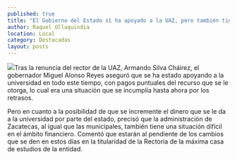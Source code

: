 ```yaml
---
published: true
title: "El Gobierno del Estado sí ha apoyado a la UAZ, pero también tiene problemas financieros: MAR"
author: Raquel Ollaquindia
location: Local
category: Destacadas
layout: posts
---
```


![](http://i.imgur.com/lXC5Xltm.jpg)Tras la renuncia del rector de la UAZ, Armando Silva Cháirez, el gobernador Miguel Alonso Reyes aseguró que se ha estado apoyando a la universidad en todo este tiempo, con pagos puntuales del recurso que se le otorga, lo cual era una situación que se incumplía hasta ahora por los retrasos.

Pero en cuanto a la posibilidad de que se incremente el dinero que se le da a la universidad por parte del estado, precisó que la administración de Zacatecas, al igual que las municipales, también tiene una situación difícil en el ámbito financiero.
Comentó que estarán al pendiente de los cambios que se den en estos días en la titularidad de la Rectoría de la máxima casa de estudios de la entidad.
